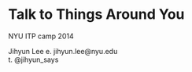 Talk to Things Around You
=========================

NYU ITP camp 2014

<p>
Jihyun Lee
e. jihyun.lee@nyu.edu<br/>
t. @jihyun_says<br/>
</p>




